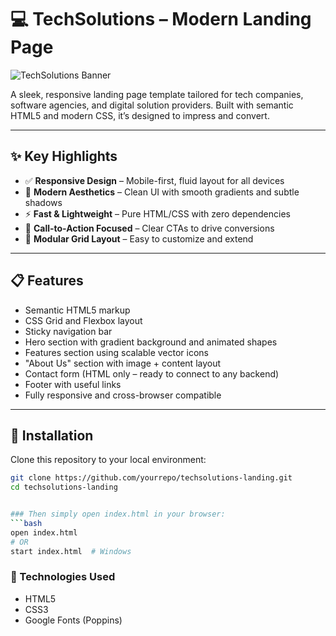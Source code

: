 # 💻 TechSolutions – Modern Landing Page

![TechSolutions Banner](./assets/banner.png) <!-- Replace with actual image if available -->

A sleek, responsive landing page template tailored for tech companies, software agencies, and digital solution providers. Built with semantic HTML5 and modern CSS, it’s designed to impress and convert.

---

## ✨ Key Highlights

- ✅ **Responsive Design** – Mobile-first, fluid layout for all devices
- 🎨 **Modern Aesthetics** – Clean UI with smooth gradients and subtle shadows
- ⚡ **Fast & Lightweight** – Pure HTML/CSS with zero dependencies
- 🎯 **Call-to-Action Focused** – Clear CTAs to drive conversions
- 🧱 **Modular Grid Layout** – Easy to customize and extend

---

## 📋 Features

- Semantic HTML5 markup
- CSS Grid and Flexbox layout
- Sticky navigation bar
- Hero section with gradient background and animated shapes
- Features section using scalable vector icons
- "About Us" section with image + content layout
- Contact form (HTML only – ready to connect to any backend)
- Footer with useful links
- Fully responsive and cross-browser compatible

---

## 🚀 Installation

Clone this repository to your local environment:

```bash
git clone https://github.com/yourrepo/techsolutions-landing.git
cd techsolutions-landing


### Then simply open index.html in your browser:
```bash
open index.html
# OR
start index.html  # Windows
```

### 🧰 Technologies Used
<ul>
    <li>HTML5</li>
    <li>CSS3</li>
    <li>Google Fonts (Poppins)</li>
</ul>